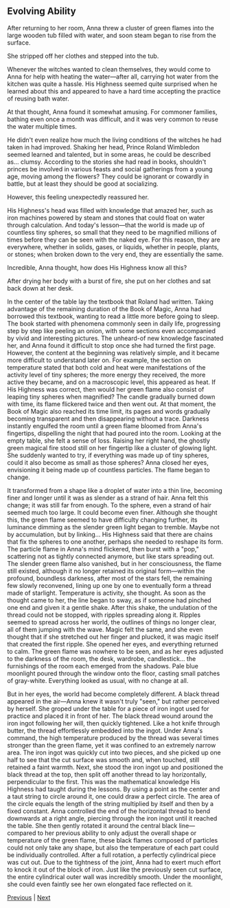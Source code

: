## Evolving Ability
After returning to her room, Anna threw a cluster of green flames into the large wooden tub filled with water, and soon steam began to rise from the surface.

She stripped off her clothes and stepped into the tub.

Whenever the witches wanted to clean themselves, they would come to Anna for help with heating the water—after all, carrying hot water from the kitchen was quite a hassle. His Highness seemed quite surprised when he learned about this and appeared to have a hard time accepting the practice of reusing bath water.

At that thought, Anna found it somewhat amusing. For commoner families, bathing even once a month was difficult, and it was very common to reuse the water multiple times.

He didn't even realize how much the living conditions of the witches he had taken in had improved. Shaking her head, Prince Roland Wimbledon seemed learned and talented, but in some areas, he could be described as... clumsy. According to the stories she had read in books, shouldn't princes be involved in various feasts and social gatherings from a young age, moving among the flowers? They could be ignorant or cowardly in battle, but at least they should be good at socializing.

However, this feeling unexpectedly reassured her.

His Highness's head was filled with knowledge that amazed her, such as iron machines powered by steam and stones that could float on water through calculation. And today's lesson—that the world is made up of countless tiny spheres, so small that they need to be magnified millions of times before they can be seen with the naked eye. For this reason, they are everywhere, whether in solids, gases, or liquids, whether in people, plants, or stones; when broken down to the very end, they are essentially the same.

Incredible, Anna thought, how does His Highness know all this?

After drying her body with a burst of fire, she put on her clothes and sat back down at her desk.

In the center of the table lay the textbook that Roland had written. 
Taking advantage of the remaining duration of the Book of Magic, Anna had borrowed this textbook, wanting to read a little more before going to sleep.
The book started with phenomena commonly seen in daily life, progressing step by step like peeling an onion, with some sections even accompanied by vivid and interesting pictures. The unheard-of new knowledge fascinated her, and Anna found it difficult to stop once she had turned the first page.
However, the content at the beginning was relatively simple, and it became more difficult to understand later on. For example, the section on temperature stated that both cold and heat were manifestations of the activity level of tiny spheres; the more energy they received, the more active they became, and on a macroscopic level, this appeared as heat. If His Highness was correct, then would her green flame also consist of leaping tiny spheres when magnified?
The candle gradually burned down with time, its flame flickered twice and then went out. At that moment, the Book of Magic also reached its time limit, its pages and words gradually becoming transparent and then disappearing without a trace. Darkness instantly engulfed the room until a green flame bloomed from Anna's fingertips, dispelling the night that had poured into the room.
Looking at the empty table, she felt a sense of loss.
Raising her right hand, the ghostly green magical fire stood still on her fingertip like a cluster of glowing light.
She suddenly wanted to try, if everything was made up of tiny spheres, could it also become as small as those spheres? Anna closed her eyes, envisioning it being made up of countless particles.
The flame began to change.

It transformed from a shape like a droplet of water into a thin line, becoming finer and longer until it was as slender as a strand of hair.
Anna felt this change; it was still far from enough. To the sphere, even a strand of hair seemed much too large. It could become even finer.
Although she thought this, the green flame seemed to have difficulty changing further, its luminance dimming as the slender green light began to tremble.
Maybe not by accumulation, but by linking... His Highness said that there are chains that fix the spheres to one another, perhaps she needed to reshape its form.
The particle flame in Anna's mind flickered, then burst with a "pop," scattering not as tightly connected anymore, but like stars spreading out. The slender green flame also vanished, but in her consciousness, the flame still existed, although it no longer retained its original form—within the profound, boundless darkness, after most of the stars fell, the remaining few slowly reconvened, lining up one by one to eventually form a thread made of starlight.
Temperature is activity, she thought.
As soon as the thought came to her, the line began to sway, as if someone had pinched one end and given it a gentle shake. After this shake, the undulation of the thread could not be stopped, with ripples spreading along it.
Ripples seemed to spread across her world, the outlines of things no longer clear, all of them jumping with the wave. Magic felt the same, and she even thought that if she stretched out her finger and plucked, it was magic itself that created the first ripple.
She opened her eyes, and everything returned to calm. The green flame was nowhere to be seen, and as her eyes adjusted to the darkness of the room, the desk, wardrobe, candlestick... the furnishings of the room each emerged from the shadows. Pale blue moonlight poured through the window onto the floor, casting small patches of gray-white. Everything looked as usual, with no change at all.

But in her eyes, the world had become completely different. A black thread appeared in the air—Anna knew it wasn't truly "seen," but rather perceived by herself.
She groped under the table for a piece of iron ingot used for practice and placed it in front of her.
The black thread wound around the iron ingot following her will, then quickly tightened. Like a hot knife through butter, the thread effortlessly embedded into the ingot. Under Anna's command, the high temperature produced by the thread was several times stronger than the green flame, yet it was confined to an extremely narrow area. The iron ingot was quickly cut into two pieces, and she picked up one half to see that the cut surface was smooth and, when touched, still retained a faint warmth.
Next, she stood the iron ingot up and positioned the black thread at the top, then split off another thread to lay horizontally, perpendicular to the first.
This was the mathematical knowledge His Highness had taught during the lessons. By using a point as the center and a taut string to circle around it, one could draw a perfect circle. The area of the circle equals the length of the string multiplied by itself and then by a fixed constant.
Anna controlled the end of the horizontal thread to bend downwards at a right angle, piercing through the iron ingot until it reached the table. She then gently rotated it around the central black line—compared to her previous ability to only adjust the overall shape or temperature of the green flame, these black flames composed of particles could not only take any shape, but also the temperature of each part could be individually controlled.
After a full rotation, a perfectly cylindrical piece was cut out.
Due to the tightness of the joint, Anna had to exert much effort to knock it out of the block of iron. Just like the previously seen cut surface, the entire cylindrical outer wall was incredibly smooth. Under the moonlight, she could even faintly see her own elongated face reflected on it.



[Previous](CH0129.md) | [Next](CH0131.md)
